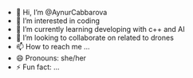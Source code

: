 - 👋 Hi, I’m @AynurCabbarova
- 👀 I’m interested in coding
- 🌱 I’m currently learning developing with c++ and AI 
- 💞️ I’m looking to collaborate on related to drones
- 📫 How to reach me ...
- 😄 Pronouns: she/her
- ⚡ Fun fact: ...

<!---
AynurCabbarova/AynurCabbarova is a ✨ special ✨ repository because its `README.md` (this file) appears on your GitHub profile.
You can click the Preview link to take a look at your changes.
--->
